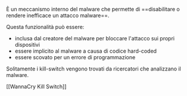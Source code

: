 È un meccanismo interno del malware che permette di ==disabilitare o rendere inefficace un attacco malware==.

Questa funzionalità può essere:
- inclusa dal creatore del malware per bloccare l'attacco sui propri dispositivi
- essere implicito al malware a causa di codice hard-coded
- essere scovato per un errore di programmazione

Solitamente i kill-switch vengono trovati da ricercatori che analizzano il malware.

[[WannaCry Kill Switch]]